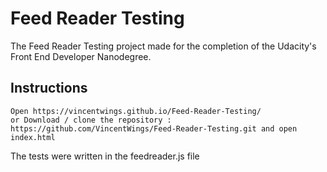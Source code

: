 # Feed Reader Testing

The Feed Reader Testing project made for the completion of the Udacity's Front End Developer Nanodegree.

## Instructions
```
Open https://vincentwings.github.io/Feed-Reader-Testing/ 
or Download / clone the repository :
https://github.com/VincentWings/Feed-Reader-Testing.git and open index.html
```
The tests were written in the feedreader.js file
